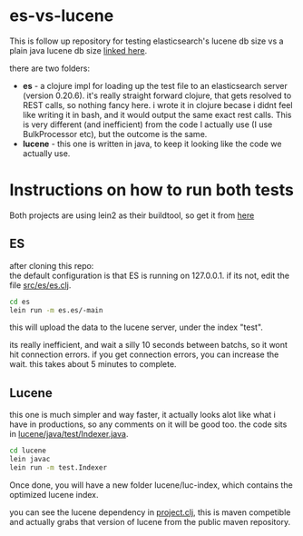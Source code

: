 es-vs-lucene
============

This is follow up repository for testing elasticsearch's lucene db size vs a plain java lucene db size [linked here](https://groups.google.com/d/msg/elasticsearch/6j0E-2pTbWg/bAorYsCcQjsJ).

there are two folders:
 * **es** - a clojure impl for loading up the test file to an elasticsearch server (version 0.20.6). it's really straight forward clojure, that gets resolved to REST calls, so nothing fancy here. i wrote it in clojure becase i didnt feel like writing it in bash, and it would output the same exact rest calls. This is very different (and inefficient) from the code I actually use (I use BulkProcessor etc), but the outcome is the same.
 * **lucene** - this one is written in java, to keep it looking like the code we actually use.
 
# Instructions on how to run both tests
Both projects are using lein2 as their buildtool, so get it from [here](https://github.com/technomancy/leiningen#installation)

## ES
after cloning this repo:<br>
the default configuration is that ES is running on 127.0.0.1. if its not, edit the file [src/es/es.clj](https://github.com/vadali/es-vs-lucene/blob/master/es/src/es/es.clj#L9). 

```bash
cd es
lein run -m es.es/-main
```

this will upload the data to the lucene server, under the index "test".

its really inefficient, and wait a silly 10 seconds between batchs, so it wont hit connection errors. if you get connection errors, you can increase the wait. this takes about 5 minutes to complete.

## Lucene
this one is much simpler and way faster, it actually looks alot like what i have in productions, so any comments on it will be good too.
the code sits in [lucene/java/test/Indexer.java](https://github.com/vadali/es-vs-lucene/blob/master/lucene/java/test/Indexer.java). 

```bash
cd lucene
lein javac
lein run -m test.Indexer
```
Once done, you will have a new folder lucene/luc-index, which contains the optimized lucene index.

you can see the lucene dependency in [project.clj](https://github.com/vadali/es-vs-lucene/blob/master/lucene/project.clj), this is maven competible and actually grabs that version of lucene from the public maven repository.
